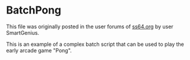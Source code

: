 # BatchPong 

This file was originally posted in the user forums of [ss64.org](http://ss64.org/viewtopic.php?id=601) by user SmartGenius.

This is an example of a complex batch script that can be used to play the early arcade game "Pong".
